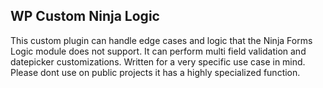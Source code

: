 ## WP Custom Ninja Logic

This custom plugin can handle edge cases and logic that the Ninja Forms Logic module does not support. It can perform multi field validation and datepicker customizations. Written for a very specific use case in mind. Please dont use on public projects it has a highly specialized function.